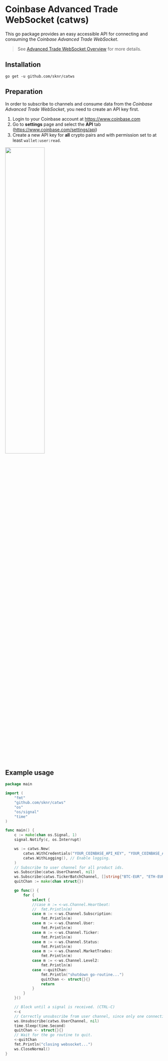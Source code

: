 # Coinbase Advanced Trade WebSocket (catws)

This go package provides an easy accessible API for connecting 
and consuming the *Coinbase Advanced Trade WebSocket*.

> See [Advanced Trade WebSocket Overview](https://docs.cloud.coinbase.com/advanced-trade-api/docs/ws-overview) for more details.

## Installation

`go get -u github.com/sknr/catws`

## Preparation

In order to subscribe to channels and consume data from the _Coinbase Advanced Trade WebSocket_, you need to create an API key first.

1. Login to your Coinbase account at https://www.coinbase.com
2. Go to **settings** page and select the **API** tab (https://www.coinbase.com/settings/api)
3. Create a new API key for **all** crypto pairs and with permission set to at least `wallet:user:read`.
<img src="https://github.com/sknr/catws/blob/main/api-key-permissions.png" width="50%">

## Example usage

```go
package main

import (
	"fmt"
	"github.com/sknr/catws"
	"os"
	"os/signal"
	"time"
)

func main() {
	c := make(chan os.Signal, 1)
	signal.Notify(c, os.Interrupt)

	ws := catws.New(
		catws.WithCredentials("YOUR_COINBASE_API_KEY", "YOUR_COINBASE_API_SECRET"),
		catws.WithLogging(), // Enable logging.
	)
	// Subscribe to user channel for all product ids.
	ws.Subscribe(catws.UserChannel, nil)
	ws.Subscribe(catws.TickerBatchChannel, []string{"BTC-EUR", "ETH-EUR", "XRP-EUR"})
	quitChan := make(chan struct{})

	go func() {
		for {
			select {
			//case m := <-ws.Channel.Heartbeat:
			//	fmt.Println(m)
			case m := <-ws.Channel.Subscription:
				fmt.Println(m)
			case m := <-ws.Channel.User:
				fmt.Println(m)
			case m := <-ws.Channel.Ticker:
				fmt.Println(m)
			case m := <-ws.Channel.Status:
				fmt.Println(m)
			case m := <-ws.Channel.MarketTrades:
				fmt.Println(m)
			case m := <-ws.Channel.Level2:
				fmt.Println(m)
			case <-quitChan:
				fmt.Println("shutdown go-routine...")
				quitChan <- struct{}{}
				return
			}
		}
	}()

	// Block until a signal is received. (CTRL-C)
	<-c
	// Correctly unsubscribe from user channel, since only one connection per user is allowed.
	ws.Unsubscribe(catws.UserChannel, nil)
	time.Sleep(time.Second)
	quitChan <- struct{}{}
	// Wait for the go routine to quit.
	<-quitChan
	fmt.Println("closing websocket...")
	ws.CloseNormal()
}
```